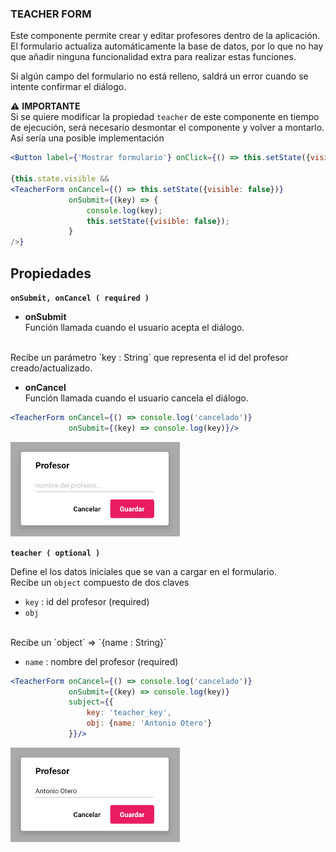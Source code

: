 ### TEACHER FORM

Este componente permite crear y editar profesores dentro de la aplicación.
<br>
El formulario actualiza automáticamente la base de datos, por lo que no hay que añadir ninguna funcionalidad extra para realizar estas funciones.

Si algún campo del formulario no está relleno, saldrá un error cuando se intente confirmar el diálogo.

&#9888; **IMPORTANTE**
<br>
Si se quiere modificar la propiedad `teacher` de este componente en tiempo de ejecución, será necesario desmontar el componente y volver a montarlo.
<br>
Así sería una posible implementación
```jsx
<Button label={'Mostrar formulario'} onClick={() => this.setState({visible: true})}/>

{this.state.visible && 
<TeacherForm onCancel={() => this.setState({visible: false})}
			 onSubmit={(key) => {
				 console.log(key);
				 this.setState({visible: false});
			 }
/>}
```

**Propiedades**
-

**`onSubmit, onCancel ( required )`**

- **onSubmit**<br>
Función llamada cuando el usuario acepta el diálogo.
<br>
Recibe un parámetro `key : String` que representa el id del profesor creado/actualizado.

- **onCancel**<br>
Función llamada cuando el usuario cancela el diálogo.

```jsx
<TeacherForm onCancel={() => console.log('cancelado')}
			 onSubmit={(key) => console.log(key)}/>
```
![comp_formTeacher](../assets/2_PROTOTYPE/comp_formTeacher/comp_formTeacher.png)

<div style="page-break-after: always;"></div>

**`teacher ( optional )`**

Define el los datos iniciales que se van a cargar en el formulario.
<br>
Recibe un `object` compuesto de dos claves

- `key` : id del profesor (required)
- `obj`
<br>
Recibe un `object` => `{name : String}`

  - `name` : nombre del profesor (required)

```jsx
<TeacherForm onCancel={() => console.log('cancelado')}
			 onSubmit={(key) => console.log(key)}
			 subject={{
				 key: 'teacher_key',
				 obj: {name: 'Antonio Otero'}
			 }}/>
```
![comp_formTeacher_teacher](../assets/2_PROTOTYPE/comp_formTeacher/comp_formTeacher_teacher.png)

<div style="page-break-after: always;"></div>